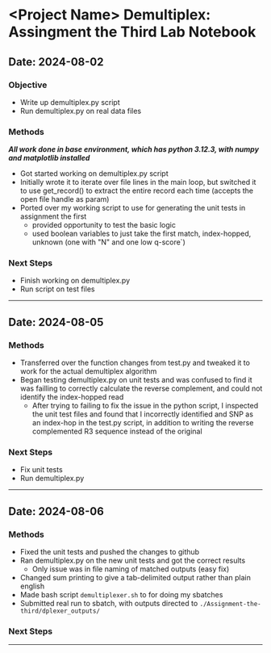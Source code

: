 
# \<Project Name> Demultiplex: Assingment the Third Lab Notebook
## Date: 2024-08-02

### Objective
- Write up demultiplex.py script
- Run demultiplex.py on real data files
### Methods
***All work done in base environment, which has python 3.12.3, with numpy and matplotlib installed***
- Got started working on demultiplex.py script
- Initially wrote it to iterate over file lines in the main loop, but switched it to use get_record() to extract the entire record each time (accepts the open file handle as param)
- Ported over my working script to use for generating the unit tests in assignment the first
    - provided opportunity to test the basic logic
    - used boolean variables to just take the first match, index-hopped, unknown (one with "N" and one low q-score`)
### Next Steps
- Finish working on demultiplex.py
- Run script on test files
---

## Date: 2024-08-05

### Methods
- Transferred over the function changes from test.py and tweaked it to work for the actual demultiplex algorithm
- Began testing demultiplex.py on unit tests and was confused to find it was failling to correctly calculate the reverse complement, and could not identify the index-hopped read
    - After trying to failing to fix the issue in the python script, I inspected the unit test files and found that I incorrectly identified and SNP as an index-hop in the test.py script, in addition to writing the reverse complemented R3 sequence instead of the original
### Next Steps
- Fix unit tests
- Run demultiplex.py
---

## Date: 2024-08-06

### Methods
- Fixed the unit tests and pushed the changes to github
- Ran demultiplex.py on the new unit tests and got the correct results
    - Only issue was in file naming of matched outputs (easy fix)
- Changed sum printing to give a tab-delimited output rather than plain english
- Made bash script ```demultiplexer.sh``` to for doing my sbatches
- Submitted real run to sbatch, with outputs directed to ```./Assignment-the-third/dplexer_outputs/```
### Next Steps

---

